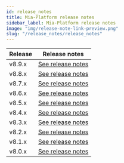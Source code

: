 ```yaml
---
id: release_notes
title: Mia-Platform release notes
sidebar_label: Mia-Platform release notes
image: "img/release-note-link-preview.png"
slug: "/release_notes/release_notes"
---
```

| Release | Release notes                       |
| ------- |-------------------------------------|
| v8.9.x    | [See release notes](RN_v8-9/v8.9.1) |
| v8.8.x    | [See release notes](RN_v8-8/v8.8.1) |
| v8.7.x    | [See release notes](RN_v8-7/v8.7.0) |
| v8.6.x    | [See release notes](RN_v8-6/v8.6.3) |
| v8.5.x    | [See release notes](RN_v8-5/v8.5.1) |
| v8.4.x    | [See release notes](RN_v8-4/v8.4.1) |
| v8.3.x    | [See release notes](RN_v8-3/v8.3.1) |
| v8.2.x    | [See release notes](RN_v8-2/v8.2.1) |
| v8.1.x    | [See release notes](RN_v8-1/v8.1.0) |
| v8.0.x    | [See release notes](RN_v8-0/v8.0.0) |

<br/>
